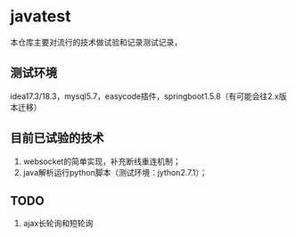 # javatest
本仓库主要对流行的技术做试验和记录测试记录，
## 测试环境
idea17.3/18.3，mysql5.7，easycode插件，springboot1.5.8（有可能会往2.x版本迁移）

## 目前已试验的技术
1. websocket的简单实现，补充断线重连机制；
2. java解析运行python脚本（测试环境：jython2.7.1）；

## TODO
1. ajax长轮询和短轮询

